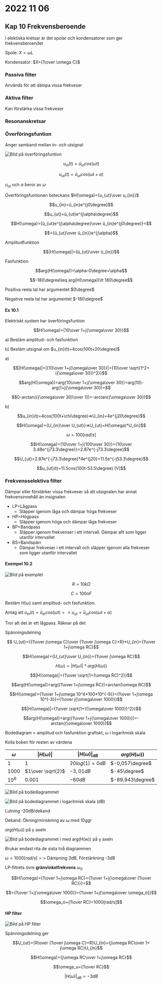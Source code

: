 # 2022 11 06

## Kap 10 Frekvensberoende

I elektiska kretsar är det spolar och kondensatorer som ger frekvensberoendet

Spole: $X=\omega L$

Kondensator: $X={1\over \omega C}$

### Passiva filter

Används för att dämpa vissa frekveser

### Aktiva filter

Kan förstärka vissa frekveser

### Resonanskretsar

### Överföringsfuntion

Anger samband mellan in- och utsignal

![Bild på överföringsfuntion](https://lh3.googleusercontent.com/Z3VDlpMiofZHmwvhemhW4OY1asdxvPVs5KiRp3ZhNCxa42Dkm-rO28afeaKCMFPgSR_-ry_NymL3-6q6ueydORkOiJI_nwYzYTIcneLI52Vpa6CkLfIe-RXpM22SRqVTC3wWAeX3aoA=w2400)

$$u_{in}(t)=û_{in}cos(\omega t)$$

$$u_{ut}(t)=û_{ut}cos(\omega t+\alpha)$$

$u_{ut}$ och $\alpha$ beror av $\omega$

Överföringsfuntionen beteckans $H(\omega)={u_{ut}\over u_{in}}$

$$u_{in}=û_{in}e^{j0\degree}$$

$$u_{ut}=û_{ut}e^{j\alpha\degree}$$

$$H(\omega)={û_{ut}e^{j\alpha\degree}\over û_{in}e^{j0\degree}}=$$

$$={û_{ut}\over û_{in}}e^{j\alpha}$$

Amplitudfunktion

$$|H(\omega)|={û_{ut}\over û_{in}}$$

Fasfunktion

$$arg(H(\omega))=\alpha-0\degree=\alpha$$

$$-180\degree\leq arg(H(\omega))\lt 180\degree$$

Positiva reela tal har argumentet $0\degree$

Negative reela tal har argumentet $-180\degree$

#### Ex 10.1

Elektriskt system har överföringsfuntion

$$H(\omega)={10\over 1+j{\omega\over 30}}$$

a) Bestäm amplitud- och fasfunktion

b) Bestäm utsignal om $u_{in}(t)=4cos(100t+20\degree)$

a)

$$|H(\omega)|=|{10\over 1+j{\omega\over 30}}|={10\over \sqrt{1^2+({\omega\over 30})^2}}$$

$$arg(H(\omega))=arg{10\over 1+j{\omega\over 30}}=arg(10)-arg(1+j{\omega\over 30})=$$

$$0-arctan({{\omega\over 30}\over 1})=-arctan({\omega\over 30})$$

b)

$$u_{in}(t)=4cos(100t+\chi\degree)=>U_{in}=4e^{j20\degree}$$

$$H(\omega)={U_{in}\over U_{ut}}=>U_{ut}=H(\omega)*U_{in}$$

$$\omega=100[rad/s]$$

$$H(\omega)={10\over 1+j{100\over 30}}={10\over 3.48e^{j73.3\degree}}=2.87e^{-j73.3\degree}$$

$$U_{ut}=2.87e^{-j73.3\degree}*4e^{j20}=11.5e^{-j53.3\degree}$$

$$u_{ut}(t)=11.5cos(100t-53.5\degree) [V]$$

### Frekvensselektiva filter

Dämpar eller förstärker vissa frekveser så att utsignalen har annat frekvensinnehåll än insignalen

- LP=Lågpass
  - Släpper igenom låga och dämpar höga frekveser
- HP=Högpass
  - Släpper igenom höga och dämpar låga frekveser
- BP=Bandpass
  - Släpper igenom frekvenser i ett intervall. Dämpar allt som ligger utanför intervallet
- BS=Bandspärr
  - Dämpar frekveser i ett intervall och släpper igenom alla frekveser som ligger utanför intervallet

#### Exempel 10.2

![Bild på exemplet](https://lh3.googleusercontent.com/Bm1acaCxIIH0SYoXVD29N1GKrLSs0h_rC3JzcgeTGx9tPIQaSYBzB7pIshDUuSRGWrEfWCi2unXFYNjhIcN9jht8iMUX0iL--m-SPp3gj9hg2AbBTE8KjiMhrwR_h_7iigOtD9pVN9s=w2400)

$$R=10k\Omega$$

$$C=100nF$$

Bestäm $H(\omega)$ samt amplitud- och fasfunktion.

Antag att $u_{in}(t)=û_{in}cos(\omega t)=>u_{ut}=û_{ut}cos(\omega t+\alpha)$

Tror att det är ett lågpass. Räknar på det

Spänningsdelning

$$ U_{ut}={{1\over j\omega C}\over {1\over j\omega C}+R}*U_{in}={1\over 1+j\omega RC}$$

$$H(\omega)={U_{ut}\over U_{in}}={1\over j\omega RC}$$

$$H(\omega)=|H(\omega)|*arg(H(\omega))$$

$$|H(\omega)|={1\over \sqrt{1+(\omega RC)^2}}$$

$$arg(H(\omega))=arg({1\over 1+j\omega RC})=arctan(\omega RC)$$

$$H(\omega)={1\over 1+j\omega 10^4*100*10^{-9}}={1\over 1+j\omega 10^{-3}}={1\over j{\omega\over 1000}}$$

$$|H(\omega)|={1\over \sqrt{1+({\omega\over 1000})^2}}$$

$$arg(H(\omega))=arg({1\over 1+j{\omega\over 1000}})=-arctan({\omega\over 1000})$$

Bodediagram = amplitud och fasfunktion grafiskt, $\omega$ i logaritmisk skala

Kolla boken för resten av värdena

| $\omega$      | $\|H(\omega)\|$ | $\|H(\omega)\|_{dB}$ | $arg(H(\omega))$ |
| ----------- | ----------- |----|---|
| 1      | 1       | $20log(1)=0dB$ | $-0,057\degree$ |
| 1000   | $1\over \sqrt{2}$ | $-3,01dB$| $-45\degree$|
| $10^6$ | $0.001$ | $-60dB$ | $-89,943\degree$|

![Bild på bodediagrammet](https://lh3.googleusercontent.com/H4H5E5B_MRQeNH9yCagsonQx468GgT4jdyn_zpc3hEKDb5YKvhk_F7ksittlcrwjmuOLC1xxBbChCcToQQS9KPo8zKdZPdieBYDdLuGNBPKJbeuJhlGTw2xS5hIamNKQlg6SlOznCdw=w2400)

![Bild på bodediagrammet i logaritmisk skala (dB)](https://lh3.googleusercontent.com/IQVD_Kwok5qX6EHJJHC2W-a7SCIArbK4Lnyt6U714sSqT42fhrv9V6AM2wZflY5uS88QgTZpL5aai7IyQ9gQecd0uCa5Ej-r6wreYaQA9ihgvj0cX-tRiVM44vysY26DBDeKBEJoFhY=w2400)

Lutning -20dB/dekand

Dekand: Ökning/minskning av $\omega$ med 10ggr

$arg(H(\omega))$ på y axeln

![Bild på bodediagrammet i med arg(H(w)) på y axeln](https://lh3.googleusercontent.com/vAK09ABCFfi6I5Aw5Oxyjj-PPFmZ2-k6qUZaa6sjOANuf-2N3avfHqaHwF0-i6H77vZ7q_uXIpDD0JBXaiJ2rIgAc3jIv6slFlLXTfEppi3kjij2ZdaM2D4BEtI10-oZlEd3azv7_iQ=w2400)

Brukar endast rita de sista två diagrammen

$\omega=1000[rad/s]=>$ Dämpning 3dB, Förstärkning -3dB

LP-filtrets övre **gränvinkelfrekvens** $\omega_ö$

$$H(\omega)={1\over 1+j\omega RC}={1\over 1+j{\omega\over {1\over RC}}}=$$

$$={1\over 1+j{\omega\over 1000}}={1\over 1+j{\omega\over \omega_ö}}$$

$$\omega_ö={1\over RC}=1000[rad/s]$$

#### HP filter

![Bild på HP filter](https://lh3.googleusercontent.com/H-4YQyH4PIzUQT2x_8Muba4YytYQ_pf9-xBvYU_x4BMCg64FDEaztqumgq7whfMXT5783JFMVJ7MYzE_HWn3zIgL-UhVh_wu_cHOeGcnaJLZNmBZKIJRdcJMvGOSuYQE4zna2oV1_CA=w2400)

Spänningsdelning ger

$$U_{ut}={R\over {1\over j\omega C}+R}U_{in}={j\omega RC\over 1+ j\omega RC}U_{in}$$

$$H(\omega)={j\omega RC\over 1+j\omega RC}$$

$$\omega_u={1\over RC}$$

$$|H(\omega)|_{dB}=-3dB$$
